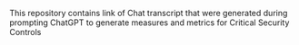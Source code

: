 This repository contains link of Chat transcript that were generated during prompting ChatGPT to generate measures and metrics for Critical Security Controls
